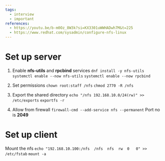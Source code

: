 ```yaml
---
tags:
  - interview
  - important
references:
  - https://youtu.be/b-m0Oz_8W3k?si=KX3301uWWHADwh7M&t=225
  - https://www.redhat.com/sysadmin/configure-nfs-linux
---
```

# Set up server
1. Enable **nfs-utils** and **rpcbind** services
`dnf install -y nfs-utils`
`systemctl enable --now nfs-utils`
`systemctl enable --now rpcbind`

2. Set permissions
`chown root:staff /nfs`
`chmod 2770 -R /nfs`

3. Export the shared directory
`echo "/nfs 192.168.10.0/24(rw)" >> /etc/exports`
`exportfs -r`

4. Allow from firewall
`firewall-cmd --add-service nfs --permanent`
Port no is **2049**

# Set up client
Mount the nfs
`echo "192.168.10.100:/nfs  /nfs  nfs  rw  0   0" >> /etc/fstab`
`mount -a`